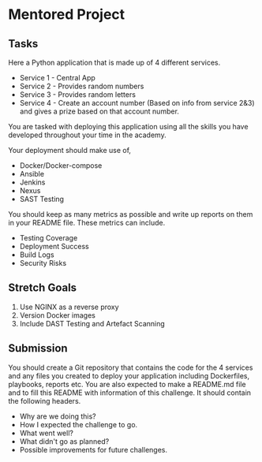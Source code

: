 # Mentored Project
 
## Tasks
 
Here a Python application that is made up of 4 different services.
 
- Service 1 - Central App
- Service 2 - Provides random numbers
- Service 3 - Provides random letters
- Service 4 - Create an account number (Based on info from service 2&3) and gives a prize based on that account number.
 
You are tasked with deploying this application using all the skills you have developed throughout your time in the academy.
 
Your deployment should make use of,
 
- Docker/Docker-compose
- Ansible
- Jenkins
- Nexus
- SAST Testing
 
You should keep as many metrics as possible and write up reports on them in your README file. These metrics can include.
 
- Testing Coverage
- Deployment Success
- Build Logs
- Security Risks
 
## Stretch Goals
 
1. Use NGINX as a reverse proxy
2. Version Docker images
3. Include DAST Testing and Artefact Scanning
 
## Submission
 
You should create a Git repository that contains the code for the 4 services and any files you created to deploy your application including Dockerfiles, playbooks, reports etc.
You are also expected to make a README.md file and to fill this README with information of this challenge. It should contain the following headers.
 
- Why are we doing this?
- How I expected the challenge to go.
- What went well?
- What didn't go as planned?
- Possible improvements for future challenges.
  